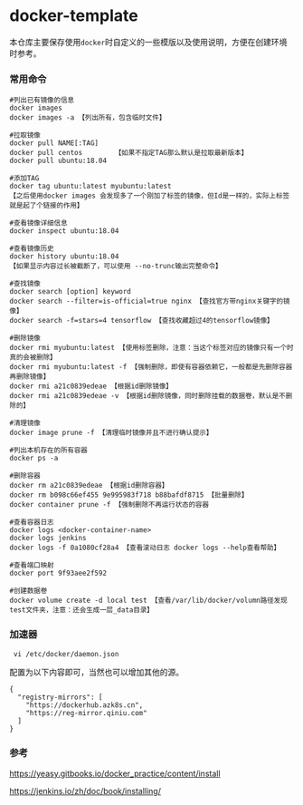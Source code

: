 # docker-template

本仓库主要保存使用`docker`时自定义的一些模版以及使用说明，方便在创建环境时参考。




### 常用命令


```shell
#列出已有镜像的信息
docker images
docker images -a 【列出所有，包含临时文件】
```

```shell
#拉取镜像
docker pull NAME[:TAG]
docker pull centos        【如果不指定TAG那么默认是拉取最新版本】
docker pull ubuntu:18.04
```

```shell
#添加TAG
docker tag ubuntu:latest myubuntu:latest
【之后使用docker images 会发现多了一个刚加了标签的镜像，但Id是一样的，实际上标签就是起了个链接的作用】
```

```shell
#查看镜像详细信息
docker inspect ubuntu:18.04
```

```shell
#查看镜像历史
docker history ubuntu:18.04 
【如果显示内容过长被截断了，可以使用 --no-trunc输出完整命令】
```

```shell
#查找镜像
docker search [option] keyword
docker search --filter=is-official=true nginx 【查找官方带nginx关键字的镜像】
docker search -f=stars=4 tensorflow 【查找收藏超过4的tensorflow镜像】
```

```shell
#删除镜像
docker rmi myubuntu:latest 【使用标签删除，注意：当这个标签对应的镜像只有一个时真的会被删除】
docker rmi myubuntu:latest -f 【强制删除，即使有容器依赖它，一般都是先删除容器再删除镜像】
docker rmi a21c0839edeae 【根据id删除镜像】
docker rmi a21c0839edeae -v 【根据id删除镜像，同时删除挂载的数据卷，默认是不删除的】
```

```shell
#清理镜像
docker image prune -f 【清理临时镜像并且不进行确认提示】
```

```shell
#列出本机存在的所有容器
docker ps -a
```

```shell
#删除容器
docker rm a21c0839edeae 【根据id删除容器】
docker rm b098c66ef455 9e995983f718 b88bafdf8715 【批量删除】
docker container prune -f 【强制删除不再运行状态的容器
```

```shell
#查看容器日志
docker logs <docker-container-name>
docker logs jenkins
docker logs -f 0a1080cf28a4 【查看滚动日志 docker logs --help查看帮助】
```

```shell
#查看端口映射
docker port 9f93aee2f592
```

```shell
#创建数据卷
docker volume create -d local test 【查看/var/lib/docker/volumn路径发现test文件夹，注意：还会生成一层_data目录】
```



### 加速器

```shell
 vi /etc/docker/daemon.json
```

配置为以下内容即可，当然也可以增加其他的源。

```shell
{
  "registry-mirrors": [
    "https://dockerhub.azk8s.cn",
    "https://reg-mirror.qiniu.com"
  ]
}
```
### 参考

https://yeasy.gitbooks.io/docker_practice/content/install

https://jenkins.io/zh/doc/book/installing/

